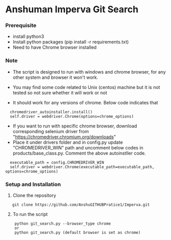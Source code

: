 # Anshuman Imperva Git Search

### Prerequisite
- install python3
- Install python packages (pip install -r requirements.txt)
- Need to have Chrome browser installed

### Note
- The script is designed to run with windows and chrome browser, for any other system and browser it won't work.
- You may find some code related to Unix (centos) machine but it is not tested so not sure whether it will work or not

- It should work for any versions of chrome. Below code indicates that
```
  chromedriver_autoinstaller.install()
  self.driver = webdriver.Chrome(options=chrome_options)
```
- If you want to run with specific chrome browser, download corresponding selenium driver from "https://chromedriver.chromium.org/downloads"
- Place it under drivers folder and in config.py update "CHROMEDRIVER_WIN" path and uncomment below codes in products/base_class.py. Comment the above autoinstller code.
```
  executable_path = config.CHROMEDRIVER_WIN
  self.driver = webdriver.Chrome(executable_path=executable_path, options=chrome_options)
 ```
### Setup and Installation
1. Clone the repository
```
   git clone https://github.com/AnshuGITHUBPratice1/Imperva.git
```
2. To run the script
```
    python git_search.py --browser_type chrome
    or
    python git_search.py (default browser is set as chrome)
```
